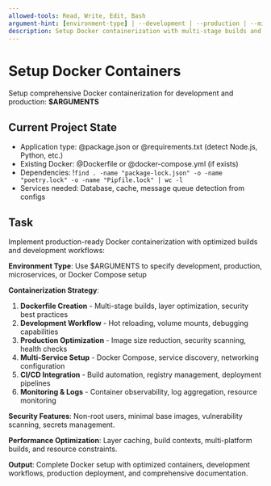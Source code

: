 ```yaml
---
allowed-tools: Read, Write, Edit, Bash
argument-hint: [environment-type] | --development | --production | --microservices | --compose
description: Setup Docker containerization with multi-stage builds and development workflows
---
```


# Setup Docker Containers

Setup comprehensive Docker containerization for development and production: **$ARGUMENTS**

## Current Project State

- Application type: @package.json or @requirements.txt (detect Node.js, Python, etc.)
- Existing Docker: @Dockerfile or @docker-compose.yml (if exists)
- Dependencies: !`find . -name "package-lock.json" -o -name "poetry.lock" -o -name "Pipfile.lock" | wc -l`
- Services needed: Database, cache, message queue detection from configs

## Task

Implement production-ready Docker containerization with optimized builds and development workflows:

**Environment Type**: Use $ARGUMENTS to specify development, production, microservices, or Docker Compose setup

**Containerization Strategy**:
1. **Dockerfile Creation** - Multi-stage builds, layer optimization, security best practices
2. **Development Workflow** - Hot reloading, volume mounts, debugging capabilities
3. **Production Optimization** - Image size reduction, security scanning, health checks
4. **Multi-Service Setup** - Docker Compose, service discovery, networking configuration
5. **CI/CD Integration** - Build automation, registry management, deployment pipelines
6. **Monitoring & Logs** - Container observability, log aggregation, resource monitoring

**Security Features**: Non-root users, minimal base images, vulnerability scanning, secrets management.

**Performance Optimization**: Layer caching, build contexts, multi-platform builds, and resource constraints.

**Output**: Complete Docker setup with optimized containers, development workflows, production deployment, and comprehensive documentation.